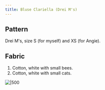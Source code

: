 ```yaml
---
title: Bluse Clariella (Drei M's)
---
```

## Pattern
Drei M's, size S (for myself) and XS (for Angie).

## Fabric
1. Cotton, white with small bees.
2. Cotton, white with small cats.

![|500](projects/attachments/DSCF7892%201.jpg)